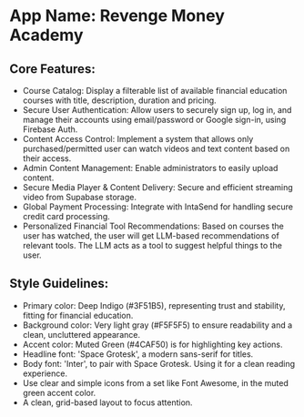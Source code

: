 # **App Name**: Revenge Money Academy

## Core Features:

- Course Catalog: Display a filterable list of available financial education courses with title, description, duration and pricing.
- Secure User Authentication: Allow users to securely sign up, log in, and manage their accounts using email/password or Google sign-in, using Firebase Auth.
- Content Access Control: Implement a system that allows only purchased/permitted user can watch videos and text content based on their access.
- Admin Content Management: Enable administrators to easily upload content.
- Secure Media Player & Content Delivery: Secure and efficient streaming video from Supabase storage.
- Global Payment Processing: Integrate with IntaSend for handling secure credit card processing.
- Personalized Financial Tool Recommendations: Based on courses the user has watched, the user will get LLM-based recommendations of relevant tools. The LLM acts as a tool to suggest helpful things to the user.

## Style Guidelines:

- Primary color: Deep Indigo (#3F51B5), representing trust and stability, fitting for financial education.
- Background color: Very light gray (#F5F5F5) to ensure readability and a clean, uncluttered appearance.
- Accent color: Muted Green (#4CAF50) is for highlighting key actions.
- Headline font: 'Space Grotesk', a modern sans-serif for titles.
- Body font: 'Inter', to pair with Space Grotesk. Using it for a clean reading experience.
- Use clear and simple icons from a set like Font Awesome, in the muted green accent color.
- A clean, grid-based layout to focus attention.